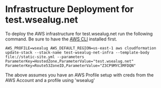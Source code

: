 # Infrastructure Deployment for test.wsealug.net

To deploy the AWS infrastructure for test.wsealug.net run the following command. Be sure to have the [AWS CLI](https://aws.amazon.com/cli/) installed first. 


`AWS_PROFILE=wsealug AWS_DEFAULT_REGION=us-east-1 aws cloudformation update-stack --stack-name test-wsealug-net-infra --template-body file://static-site.yml --parameters ParameterKey=HostedZone,ParameterValue="test.wsealug.net" ParameterKey=Route53ZoneID,ParameterValue="Z3CP9MYC3MFDQN"`


The above assumes you have an AWS Profile setup with creds from the AWS Account and a profile using 'wsealug' 
